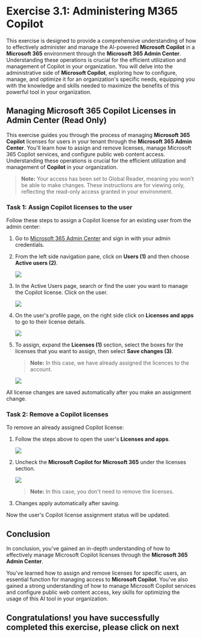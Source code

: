 # Exercise 3.1: Administering M365 Copilot

This exercise is designed to provide a comprehensive understanding of how to effectively administer and manage the AI-powered **Microsoft Copilot** in a **Microsoft 365** environment through the **Microsoft 365 Admin Center**. Understanding these operations is crucial for the efficient utilization and management of Copilot in your organization. You will delve into the administrative side of **Microsoft Copilot**, exploring how to configure, manage, and optimize it for an organization's specific needs, equipping you with the knowledge and skills needed to maximize the benefits of this powerful tool in your organization.

## Managing Microsoft 365 Copilot Licenses in Admin Center (Read Only)

This exercise guides you through the process of managing **Microsoft 365 Copilot** licenses for users in your tenant through the **Microsoft 365 Admin Center**. You'll learn how to assign and remove licenses, manage Microsoft 365 Copilot services, and configure public web content access. Understanding these operations is crucial for the efficient utilization and management of **Copilot** in your organization.

>**Note:** Your access has been set to Global Reader, meaning you won't be able to make changes. These instructions are for viewing only, reflecting the read-only access granted in your environment.

### Task 1: Assign Copilot licenses to the user

Follow these steps to assign a Copilot license for an existing user from the admin center:

1. Go to [Microsoft 365 Admin Center](https://admin.microsoft.com/) and sign in with your admin credentials.

1. From the left side navigation pane, click on **Users (1)** and then choose **Active users (2)**.

    ![](../labguide/media/M8.png)

1.  In the Active Users page, search or find the user you want to manage the Copilot license. Click on the user.

    ![](../labguide/media/active-users.png)

1. On the user's profile page, on the right side click on **Licenses and apps** to go to their license details.

    ![](../labguide/media/user-licenses.png)

1. To assign, expand the **Licenses (1)** section, select the boxes for the licenses that you want to assign, then select **Save changes (3)**.

   >**Note:** In this case, we have already assigned the licences to the account.

    ![](../labguide/media/M11.png)

 All license changes are saved automatically after you make an assignment change.

### Task 2: Remove a Copilot licenses

To remove an already assigned Copilot license:

1. Follow the steps above to open the user's **Licenses and apps**.

    ![](../labguide/media/user-licenses.png)

1. Uncheck the **Microsoft Copilot for Microsoft 365** under the licenses section.

    ![](../labguide/media/M18.png)

    >**Note:** In this case, you don't need to remove the licenses.

1. Changes apply automatically after saving.

Now the user's Copilot license assignment status will be updated.

## Conclusion

In conclusion, you've gained an in-depth understanding of how to effectively manage Microsoft Copilot licenses through the **Microsoft 365 Admin Center**.

You've learned how to assign and remove licenses for specific users, an essential function for managing access to **Microsoft Copilot**. You've also gained a strong understanding of how to manage Microsoft Copilot services and configure public web content access, key skills for optimizing the usage of this AI tool in your organization.


## **Congratulations! you have successfully completed this exercise, please click on next**
